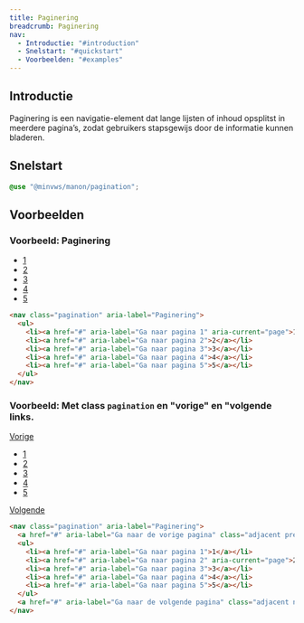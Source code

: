 ```yaml
---
title: Paginering
breadcrumb: Paginering
nav:
  - Introductie: "#introduction"
  - Snelstart: "#quickstart"
  - Voorbeelden: "#examples"
---
```


<h2 id="introduction">Introductie</h2>

Paginering is een navigatie-element dat lange lijsten of inhoud opsplitst in meerdere pagina’s, zodat gebruikers stapsgewijs door de informatie kunnen bladeren.

<h2 id="quickstart">Snelstart</h2>

```scss
@use "@minvws/manon/pagination";
```

<h2 id="examples">Voorbeelden</h2>

### Voorbeeld: Paginering

<nav class="pagination" aria-label="Paginering" id="pagination-nav">
  <ul>
    <li>
      <a href="#pagination-nav" aria-label="Ga naar pagina 1" aria-current="page">1</a>
    </li>
    <li><a href="#pagination-nav" aria-label="Ga naar pagina 2">2</a></li>
    <li><a href="#pagination-nav" aria-label="Ga naar pagina 3">3</a></li>
    <li><a href="#pagination-nav" aria-label="Ga naar pagina 4">4</a></li>
    <li><a href="#pagination-nav" aria-label="Ga naar pagina 5">5</a></li>
  </ul>
</nav>

```html
<nav class="pagination" aria-label="Paginering">
  <ul>
    <li><a href="#" aria-label="Ga naar pagina 1" aria-current="page">1</a></li>
    <li><a href="#" aria-label="Ga naar pagina 2">2</a></li>
    <li><a href="#" aria-label="Ga naar pagina 3">3</a></li>
    <li><a href="#" aria-label="Ga naar pagina 4">4</a></li>
    <li><a href="#" aria-label="Ga naar pagina 5">5</a></li>
  </ul>
</nav>
```

### Voorbeeld: Met class `pagination` en "vorige" en "volgende links.

<nav class="pagination" aria-label="Paginering" id="pagination-next-prev">
  <a
    href="#pagination-next-prev"
    aria-label="Ga naar de vorige pagina"
    class="adjacent previous">Vorige</a>
  <ul>
    <li><a href="#pagination-next-prev" aria-label="Ga naar pagina 1">1</a></li>
    <li>
      <a href="#pagination-next-prev" aria-label="Ga naar pagina 2" aria-current="page">2</a>
    </li>
    <li><a href="#pagination-next-prev" aria-label="Ga naar pagina 3">3</a></li>
    <li><a href="#pagination-next-prev" aria-label="Ga naar pagina 4">4</a></li>
    <li><a href="#pagination-next-prev" aria-label="Ga naar pagina 5">5</a></li>
  </ul>
  <a
    href="#pagination-next-prev"
    aria-label="Ga naar de volgende pagina"
    class="adjacent next">Volgende</a>
</nav>

```html
<nav class="pagination" aria-label="Paginering">
  <a href="#" aria-label="Ga naar de vorige pagina" class="adjacent previous">Vorige</a>
  <ul>
    <li><a href="#" aria-label="Ga naar pagina 1">1</a></li>
    <li><a href="#" aria-label="Ga naar pagina 2" aria-current="page">2</a></li>
    <li><a href="#" aria-label="Ga naar pagina 3">3</a></li>
    <li><a href="#" aria-label="Ga naar pagina 4">4</a></li>
    <li><a href="#" aria-label="Ga naar pagina 5">5</a></li>
  </ul>
  <a href="#" aria-label="Ga naar de volgende pagina" class="adjacent next">Volgende</a>
</nav>
```
